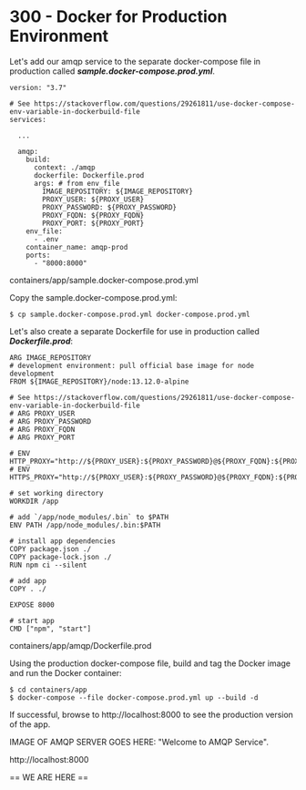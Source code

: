 # 300 - Docker for Production Environment

Let's add our amqp service to the separate docker-compose file in production called ***sample.docker-compose.prod.yml***.

```
version: "3.7"

# See https://stackoverflow.com/questions/29261811/use-docker-compose-env-variable-in-dockerbuild-file
services:

  ... 

  amqp:
    build:
      context: ./amqp
      dockerfile: Dockerfile.prod
      args: # from env_file
        IMAGE_REPOSITORY: ${IMAGE_REPOSITORY}
        PROXY_USER: ${PROXY_USER}
        PROXY_PASSWORD: ${PROXY_PASSWORD}
        PROXY_FQDN: ${PROXY_FQDN}
        PROXY_PORT: ${PROXY_PORT}
    env_file:
      - .env      
    container_name: amqp-prod  
    ports:
      - "8000:8000"
```
containers/app/sample.docker-compose.prod.yml

Copy the sample.docker-compose.prod.yml:

```
$ cp sample.docker-compose.prod.yml docker-compose.prod.yml
```

Let's also create a separate Dockerfile for use in production called ***Dockerfile.prod***:

```
ARG IMAGE_REPOSITORY
# development environment: pull official base image for node development
FROM ${IMAGE_REPOSITORY}/node:13.12.0-alpine

# See https://stackoverflow.com/questions/29261811/use-docker-compose-env-variable-in-dockerbuild-file
# ARG PROXY_USER
# ARG PROXY_PASSWORD
# ARG PROXY_FQDN
# ARG PROXY_PORT

# ENV HTTP_PROXY="http://${PROXY_USER}:${PROXY_PASSWORD}@${PROXY_FQDN}:${PROXY_PORT}"
# ENV HTTPS_PROXY="http://${PROXY_USER}:${PROXY_PASSWORD}@${PROXY_FQDN}:${PROXY_PORT}"

# set working directory
WORKDIR /app

# add `/app/node_modules/.bin` to $PATH
ENV PATH /app/node_modules/.bin:$PATH

# install app dependencies
COPY package.json ./
COPY package-lock.json ./
RUN npm ci --silent

# add app
COPY . ./

EXPOSE 8000

# start app
CMD ["npm", "start"]
```
containers/app/amqp/Dockerfile.prod

Using the production docker-compose file, build and tag the Docker image and run the Docker container:

```
$ cd containers/app
$ docker-compose --file docker-compose.prod.yml up --build -d
```

If successful, browse to http://localhost:8000 to see the production version of the app.

IMAGE OF AMQP SERVER GOES HERE: "Welcome to AMQP Service".

http://localhost:8000

== WE ARE HERE ==
